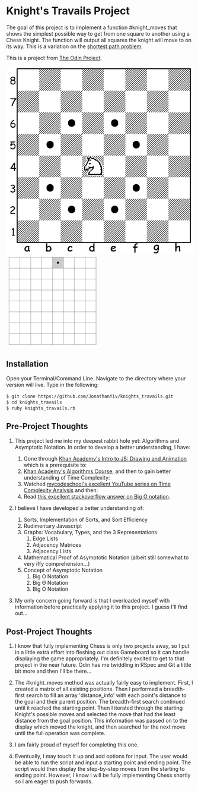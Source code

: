 # Knight's Travails Project

The goal of this project is to implement a function #knight_moves that shows the simplest possible way to get from one square to another using a Chess Knight.
The function will output all squares the knight will move to on its way. This is a variation on the [shortest path problem](https://en.wikipedia.org/wiki/Shortest_path_problem).

This is a project from [The Odin Project](https://www.theodinproject.com/courses/ruby-programming/lessons/data-structures-and-algorithms).

![Knight Possible Moves](/moves.gif)
![Knight Movement](/travails.gif)

## Installation

Open your Terminal/Command Line. Navigate to the directory where your version will live. Type in the following:

```
$ git clone https://github.com/JonathanYiv/knights_travails.git
$ cd knights_travails
$ ruby knights_travails.rb
```

## Pre-Project Thoughts

1. This project led me into my deepest rabbit hole yet: Algorithms and Asymptotic Notation. In order to develop a better understanding, I have:

	1. Gone through [Khan Academy's Intro to JS: Drawing and Animation](https://www.khanacademy.org/computing/computer-programming/programming) which is a prerequisite to:
	2. [Khan Academy's Algorithms Course](https://www.khanacademy.org/computing/computer-science/algorithms), and then to gain better understanding of Time Complexity:
	3. Watched [mycodeschool's excellent YouTube series on Time Complexity Analysis](https://www.youtube.com/playlist?list=PL2_aWCzGMAwI9HK8YPVBjElbLbI3ufctn) and then:
	4. Read [this excellent stackoverflow answer on Big O notation](https://stackoverflow.com/questions/487258/what-is-a-plain-english-explanation-of-big-o-notation).

2. I believe I have developed a better understanding of:

	1. Sorts, Implementation of Sorts, and Sort Efficiency
	2. Rudimentary Javascript
	3. Graphs: Vocabulary, Types, and the 3 Representations
		1. Edge Lists
		2. Adjacency Matrices
		3. Adjacency Lists
	4. Mathematical Proof of Asymptotic Notation (albeit still somewhat to very iffy comprehension...)
	5. Concept of Asymptotic Notation
		1. Big O Notation
		2. Big Θ Notation
		3. Big Ω Notation 

3. My only concern going forward is that I overloaded myself with information before practically applying it to this project. I guess I'll find out...

## Post-Project Thoughts

1. I know that fully implementing Chess is only two projects away, so I put in a little extra effort into fleshing out class Gameboard so it can handle displaying the game appropriately. I'm definitely excited to get to that project in the near future. Odin has me twiddling in RSpec and Git a little bit more and then I'll be there...

2. The #knight_moves method was actually fairly easy to implement. First, I created a matrix of all existing positions. Then I performed a breadth-first search to fill an array 'distance_info' with each point's distance to the goal and their parent position. The breadth-first search continued until it reached the starting point. Then I iterated through the starting Knight's possible moves and selected the move that had the least distance from the goal position. This information was passed on to the display which moved the knight, and then searched for the next move until the full operation was complete.

3. I am fairly proud of myself for completing this one.

4. Eventually, I may touch it up and add options for input. The user would be able to run the script and input a starting point and ending point. The script would then display the step-by-step moves from the starting to ending point. However, I know I will be fully implementing Chess shortly so I am eager to push forwards.